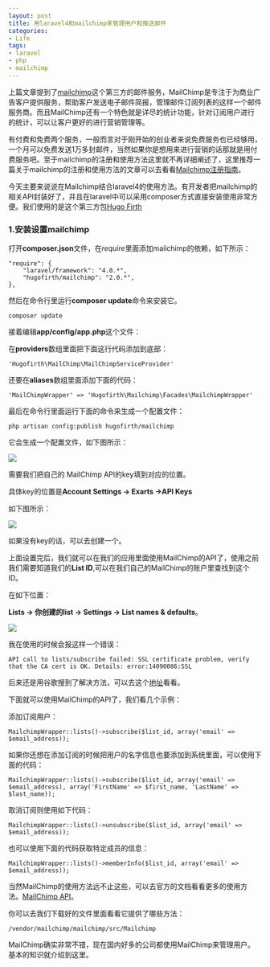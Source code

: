 ```yaml
---
layout: post
title: 用laravel4和mailchimp来管理用户和推送邮件
categories:
- Life
tags:
- laravel
- php
- mailchimp
---
```


上篇文章提到了[mailchimp](http://mailchimp.com/)这个第三方的邮件服务，MailChimp是专注于为商业广告客户提供服务，帮助客户发送电子邮件简报，管理邮件订阅列表的这样一个邮件服务商。而且MailChimp还有一个特色就是详尽的统计功能，针对订阅用户进行的统计，可以让客户更好的进行营销管理等。

有付费和免费两个服务，一般而言对于刚开始的创业者来说免费服务也已经够用，一个月可以免费发送1万多封邮件，当然如果你是想用来进行营销的话那就是用付费服务吧。至于mailchimp的注册和使用方法这里就不再详细阐述了，这里推荐一篇关于mailchimp的注册和使用方法的文章可以去看看[Mailchimp注册指南](http://conwaykang.com/archives/49)。

今天主要来说说在Mailchimp结合laravel4的使用方法。有开发者把mailchimp的相关API封装好了，并且在laravel中可以采用composer方式直接安装使用非常方便。我们使用的是这个第三方包[Hugo Firth](http://github.com/hugofirth)

### 1.安装设置mailchimp ###

打开**composer.json**文件，在*require*里面添加mailchimp的依赖，如下所示：

    "require": {
		"laravel/framework": "4.0.*",
		"hugofirth/mailchimp": "2.0.*",
	},

然后在命令行里运行**composer update**命令来安装它。

    composer update

接着编辑**app/config/app.php**这个文件：

在**providers**数组里面把下面这行代码添加到底部：

    'Hugofirth\MailChimp\MailChimpServiceProvider'

还要在**aliases**数组里面添加下面的代码：

    'MailChimpWrapper' => 'Hugofirth\Mailchimp\Facades\MailchimpWrapper'

最后在命令行里面运行下面的命令来生成一个配置文件：

    php artisan config:publish hugofirth/mailchimp

它会生成一个配置文件，如下图所示：

![](http://pic.yupoo.com/reicky_v/DqkGE1eQ/medium.jpg)

需要我们把自己的 MailChimp API的key填到对应的位置。

具体key的位置是**Account Settings -> Exarts ->API Keys**

如下图所示：

![](http://pic.yupoo.com/reicky_v/DqkM4A2l/medium.jpg)

如果没有key的话，可以去创建一个。

上面设置完后，我们就可以在我们的应用里面使用MailChimp的API了，使用之前我们需要知道我们的**List ID**,可以在我们自己的MailChimp的账户里查找到这个ID。

在如下位置：

**Lists -> 你创建的list -> Settings -> List names & defaults**。

![](http://pic.yupoo.com/reicky_v/DqkPCqSb/medium.jpg)

我在使用的时候会报这样一个错误：

    API call to lists/subscribe failed: SSL certificate problem, verify that the CA cert is OK. Details: error:14090086:SSL

后来还是用谷歌搜到了解决方法，可以去这个[地址](http://redwebturtle.blogspot.com/2013/09/mailchimp-api-v20-ssl-error-solution.html)看看。

下面就可以使用MailChimp的API了，我们看几个示例：

添加订阅用户：

    MailchimpWrapper::lists()->subscribe($list_id, array('email' => $email_address));

如果你还想在添加订阅的时候把用户的名字信息也要添加到系统里面，可以使用下面的代码：

    MailchimpWrapper::lists()->subscribe($list_id, array('email' => $email_address), array('FirstName' => $first_name, 'LastName' => $last_name));

取消订阅则使用如下代码：

    MailchimpWrapper::lists()->unsubscribe($list_id, array('email' => $email_address));

也可以使用下面的代码获取特定成员的信息：

    MailchimpWrapper::lists()->memberInfo($list_id, array('email' => $email_address));

当然MailChimp的使用方法远不止这些，可以去官方的文档看看更多的使用方法。[MailChimp API](http://apidocs.mailchimp.com/api/2.0/)。

你可以去我们下载好的文件里面看看它提供了哪些方法：

    /vendor/mailchimp/mailchimp/src/Mailchimp

MailChimp确实非常不错，现在国内好多的公司都使用MailChimp来管理用户。基本的知识就介绍到这里。






 

